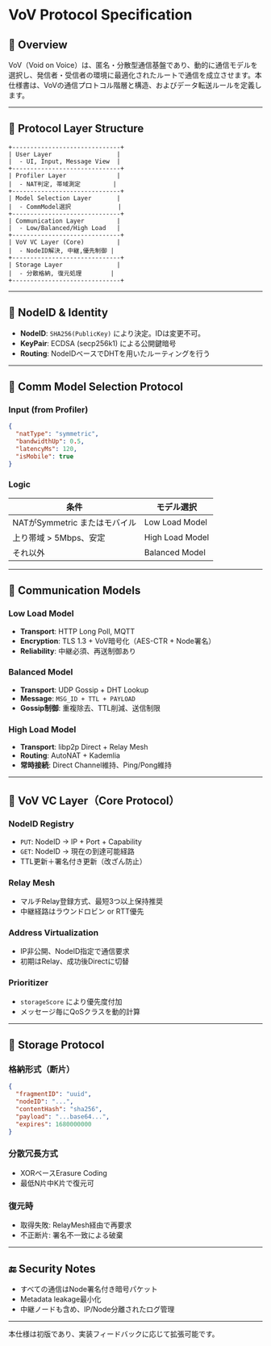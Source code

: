 # VoV Protocol Specification

## 📌 Overview
VoV（Void on Voice）は、匿名・分散型通信基盤であり、動的に通信モデルを選択し、発信者・受信者の環境に最適化されたルートで通信を成立させます。本仕様書は、VoVの通信プロトコル階層と構造、およびデータ転送ルールを定義します。

---

## 🔹 Protocol Layer Structure

```
+------------------------------+
| User Layer                  |
|  - UI, Input, Message View  |
+------------------------------+
| Profiler Layer              |
|  - NAT判定, 帯域測定         |
+------------------------------+
| Model Selection Layer       |
|  - CommModel選択             |
+------------------------------+
| Communication Layer         |
|  - Low/Balanced/High Load   |
+------------------------------+
| VoV VC Layer (Core)         |
|  - NodeID解決, 中継,優先制御 |
+------------------------------+
| Storage Layer               |
|  - 分散格納, 復元処理        |
+------------------------------+
```

---

## 🔸 NodeID & Identity
- **NodeID**: `SHA256(PublicKey)` により決定。IDは変更不可。
- **KeyPair**: ECDSA (secp256k1) による公開鍵暗号
- **Routing**: NodeIDベースでDHTを用いたルーティングを行う

---

## 🔸 Comm Model Selection Protocol

### Input (from Profiler)
```json
{
  "natType": "symmetric",
  "bandwidthUp": 0.5,
  "latencyMs": 120,
  "isMobile": true
}
```

### Logic
| 条件 | モデル選択 |
|------|-------------|
| NATがSymmetric またはモバイル | Low Load Model |
| 上り帯域 > 5Mbps、安定 | High Load Model |
| それ以外 | Balanced Model |

---

## 🔸 Communication Models

### Low Load Model
- **Transport**: HTTP Long Poll, MQTT
- **Encryption**: TLS 1.3 + VoV暗号化（AES-CTR + Node署名）
- **Reliability**: 中継必須、再送制御あり

### Balanced Model
- **Transport**: UDP Gossip + DHT Lookup
- **Message**: `MSG_ID + TTL + PAYLOAD`
- **Gossip制御**: 重複除去、TTL削減、送信制限

### High Load Model
- **Transport**: libp2p Direct + Relay Mesh
- **Routing**: AutoNAT + Kademlia
- **常時接続**: Direct Channel維持、Ping/Pong維持

---

## 🔸 VoV VC Layer（Core Protocol）

### NodeID Registry
- `PUT`: NodeID → IP + Port + Capability
- `GET`: NodeID → 現在の到達可能経路
- TTL更新＋署名付き更新（改ざん防止）

### Relay Mesh
- マルチRelay登録方式、最短3つ以上保持推奨
- 中継経路はラウンドロビン or RTT優先

### Address Virtualization
- IP非公開、NodeID指定で通信要求
- 初期はRelay、成功後Directに切替

### Prioritizer
- `storageScore` により優先度付加
- メッセージ毎にQoSクラスを動的計算

---

## 🔸 Storage Protocol

### 格納形式（断片）
```json
{
  "fragmentID": "uuid",
  "nodeID": "...",
  "contentHash": "sha256",
  "payload": "...base64...",
  "expires": 1680000000
}
```

### 分散冗長方式
- XORベースErasure Coding
- 最低N片中K片で復元可

### 復元時
- 取得失敗: RelayMesh経由で再要求
- 不正断片: 署名不一致による破棄

---

## 🔚 Security Notes
- すべての通信はNode署名付き暗号パケット
- Metadata leakage最小化
- 中継ノードも含め、IP/Node分離されたログ管理

---

本仕様は初版であり、実装フィードバックに応じて拡張可能です。

